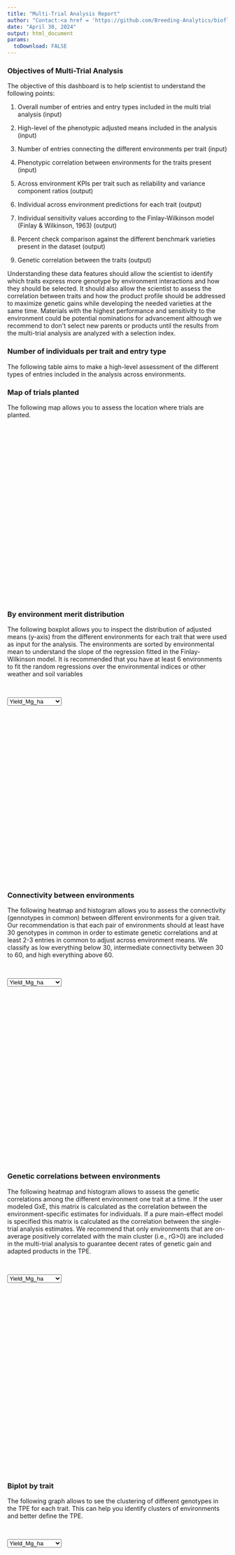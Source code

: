 ```yaml
---
title: "Multi-Trial Analysis Report"
author: "Contact:<a href = 'https://github.com/Breeding-Analytics/bioflow' target = '_blank'>Breeding Analytics Team, OneCGIAR</a> breedinganalytics@cgiar.org"
date: "April 30, 2024"  
output: html_document
params:
  toDownload: FALSE
---
```










### Objectives of Multi-Trial Analysis

The objective of this dashboard is to help scientist to understand the following points:

1. Overall number of entries and entry types included in the multi trial analysis (input)

2. High-level of the phenotypic adjusted means included in the analysis (input)

3. Number of entries connecting the different environments per trait (input)

3. Phenotypic correlation between environments for the traits present (input)

4. Across environment KPIs per trait such as reliability and variance component ratios (output) 

5. Individual across environment predictions for each trait (output) 

6. Individual sensitivity values according to the Finlay-Wilkinson model (Finlay & Wilkinson, 1963) (output)

7. Percent check comparison against the different benchmark varieties present in the dataset (output)

8. Genetic correlation between the traits (output)

Understanding these data features should allow the scientist to identify which traits express more genotype by environment interactions and how they should be selected. It should also allow the scientist to assess the correlation between traits and how the product profile should be addressed to maximize genetic gains while developing the needed varieties at the same time. Materials with the highest performance and sensitivity to the environment could be potential nominations for advancement although we recommend to don't select new parents or products until the results from the multi-trial analysis are analyzed with a selection index.  

### Number of individuals per trait and entry type

The following table aims to make a high-level assessment of the different types of entries included in the analysis across environments.

<!--html_preserve--><div class="datatables html-widget html-widget-output shiny-report-size html-fill-item" id="reportBuilder_1-out73c95b08552b0eee" style="width:100%;height:auto;"></div><!--/html_preserve-->


### Map of trials planted

The following map allows you to assess the location where trials are planted.


<!--html_preserve--><div class="plotly html-widget html-widget-output shiny-report-size shiny-report-theme html-fill-item" id="reportBuilder_1-outbde71ef7a9af465f" style="width:100%;height:400px;"></div><!--/html_preserve-->

### By environment merit distribution

The following boxplot allows you to inspect the distribution of adjusted means (y-axis) from the different environments for each trait that were used as input for the analysis. The environments are sorted by environmental mean to understand the slope of the regression fitted in the Finlay-Wilkinson model. It is recommended that you have at least 6 environments to fit the random regressions over the environmental indices or other weather and soil variables

<p>&nbsp;</p>

<!--html_preserve--><div class="form-group shiny-input-container">
<label class="control-label" id="reportBuilder_1-traitMta-label" for="reportBuilder_1-traitMta"></label>
<div>
<select id="reportBuilder_1-traitMta" class="shiny-input-select"><option value="Yield_Mg_ha" selected>Yield_Mg_ha</option>
<option value="Ear_Height_cm">Ear_Height_cm</option>
<option value="Plant_Height_cm">Plant_Height_cm</option></select>
<script type="application/json" data-for="reportBuilder_1-traitMta" data-nonempty="">{"plugins":["selectize-plugin-a11y"]}</script>
</div>
</div><!--/html_preserve-->

<!--html_preserve--><div class="shiny-plot-output html-fill-item" id="reportBuilder_1-out385889814681ffef" style="width:100%;height:400px;"></div><!--/html_preserve-->

### Connectivity between environments

The following heatmap and histogram allows you to assess the connectivity (gennotypes in common) between different environments for a given trait. Our recommendation is that each pair of environments should at least have 30 genotypes in common in order to estimate genetic correlations and at least 2-3 entries in common to adjust across environment means. We classify as low everything below 30, intermediate connectivity between 30 to 60, and high everything above 60.

<p>&nbsp;</p>

<!--html_preserve--><div class="form-group shiny-input-container">
<label class="control-label" id="reportBuilder_1-traitMtaConnect-label" for="reportBuilder_1-traitMtaConnect"></label>
<div>
<select id="reportBuilder_1-traitMtaConnect" class="shiny-input-select"><option value="Yield_Mg_ha" selected>Yield_Mg_ha</option>
<option value="Ear_Height_cm">Ear_Height_cm</option>
<option value="Plant_Height_cm">Plant_Height_cm</option></select>
<script type="application/json" data-for="reportBuilder_1-traitMtaConnect" data-nonempty="">{"plugins":["selectize-plugin-a11y"]}</script>
</div>
</div><!--/html_preserve-->

<!--html_preserve--><div class="plotly html-widget html-widget-output shiny-report-size shiny-report-theme html-fill-item" id="reportBuilder_1-out214ac10e9f4145cf" style="width:100%;height:400px;"></div><!--/html_preserve-->

### Genetic correlations between environments

The following heatmap and histogram allows to assess the genetic correlations among the different environment one trait at a time. If the user modeled GxE, this matrix is calculated as the correlation between the environment-specific estimates for individuals. If a pure main-effect model is specified this matrix is calculated as the correlation between the single-trial analysis estimates. We recommend that only environments that are on-average positively correlated with the main cluster (i.e., rG>0) are included in the multi-trial analysis to guarantee decent rates of genetic gain and adapted products in the TPE.

<p>&nbsp;</p>

<!--html_preserve--><div class="form-group shiny-input-container">
<label class="control-label" id="reportBuilder_1-traitPredictionsCorrelation-label" for="reportBuilder_1-traitPredictionsCorrelation"></label>
<div>
<select id="reportBuilder_1-traitPredictionsCorrelation" class="shiny-input-select"><option value="Yield_Mg_ha" selected>Yield_Mg_ha</option>
<option value="Ear_Height_cm">Ear_Height_cm</option>
<option value="Plant_Height_cm">Plant_Height_cm</option></select>
<script type="application/json" data-for="reportBuilder_1-traitPredictionsCorrelation" data-nonempty="">{"plugins":["selectize-plugin-a11y"]}</script>
</div>
</div><!--/html_preserve-->

<!--html_preserve--><div class="plotly html-widget html-widget-output shiny-report-size shiny-report-theme html-fill-item" id="reportBuilder_1-out30a5307eaafd1bab" style="width:100%;height:400px;"></div><!--/html_preserve-->

<p>&nbsp;</p>

### Biplot by trait

The following graph allows to see the clustering of different genotypes in the TPE for each trait. This can help you identify clusters of environments and better define the TPE.


<p>&nbsp;</p>

<!--html_preserve--><div class="form-group shiny-input-container">
<label class="control-label" id="reportBuilder_1-traitBiplot-label" for="reportBuilder_1-traitBiplot"></label>
<div>
<select id="reportBuilder_1-traitBiplot" class="shiny-input-select"><option value="Yield_Mg_ha" selected>Yield_Mg_ha</option>
<option value="Ear_Height_cm">Ear_Height_cm</option>
<option value="Plant_Height_cm">Plant_Height_cm</option></select>
<script type="application/json" data-for="reportBuilder_1-traitBiplot" data-nonempty="">{"plugins":["selectize-plugin-a11y"]}</script>
</div>
</div><!--/html_preserve-->

<!--html_preserve--><div class="plotly html-widget html-widget-output shiny-report-size shiny-report-theme html-fill-item" id="reportBuilder_1-out5bd9bfc7350b85c3" style="width:100%;height:400px;"></div><!--/html_preserve-->

<p>&nbsp;</p>

### Across-environment metrics

The following barplot aims to help you inspect the across environment estimates for multiple parameters from the multi-trial analysis such as across-environment reliability.

<!--html_preserve--><div class="form-group shiny-input-container">
<label class="control-label" id="reportBuilder_1-parameterMetrics2-label" for="reportBuilder_1-parameterMetrics2">Parameter:</label>
<div>
<select id="reportBuilder_1-parameterMetrics2" class="shiny-input-select"><option value="mean" selected>mean</option>
<option value="r2" selected>r2</option>
<option value="Vg" selected>Vg</option>
<option value="nEnv" selected>nEnv</option>
<option value="Vr" selected>Vr</option></select>
<script type="application/json" data-for="reportBuilder_1-parameterMetrics2" data-nonempty="">{"plugins":["selectize-plugin-a11y"]}</script>
</div>
</div><!--/html_preserve-->

<!--html_preserve--><div class="shiny-plot-output html-fill-item" id="reportBuilder_1-outa3e1f20ca196ea26" style="width:100%;height:400px;"></div><!--/html_preserve-->

<p>&nbsp;</p>

The following graph allows you to assess the proportion of variance going to different components for the different traits. Above the bars you can see the value of the variance component for each factor. The residual variance is all the variance that could not be explained by the main effect and sensitivity effects. This values should be considered carefully depending of the genetic evaluation model used. For example, when sing the rrBLUP model the variance components reflect the marker variance and may look very small, but we can't conclude that there is not eough genetic signal.

<p>&nbsp;</p>

<!--html_preserve--><div class="shiny-plot-output html-fill-item" id="reportBuilder_1-out5d31aff4c62be9e9" style="width:100%;height:400px;"></div><!--/html_preserve-->

<p>&nbsp;</p>

### Across-environment merit estimates of top entries

In the following plot you can observe the comparison between the top 100 entries from each entry type category for the different traits. If a category has less than a 100 entries all individuals are displayed. This should allow you to identify the entries that could potentially become parents or nominated for advanced stages of evaluation. We would recommend you to wait until a selection index is calculated.

<!--html_preserve--><div class="form-group shiny-input-container">
<label class="control-label" id="reportBuilder_1-traitMta2-label" for="reportBuilder_1-traitMta2"></label>
<div>
<select id="reportBuilder_1-traitMta2" class="shiny-input-select"><option value="Yield_Mg_ha" selected>Yield_Mg_ha</option>
<option value="Plant_Height_cm">Plant_Height_cm</option>
<option value="Ear_Height_cm">Ear_Height_cm</option></select>
<script type="application/json" data-for="reportBuilder_1-traitMta2" data-nonempty="">{"plugins":["selectize-plugin-a11y"]}</script>
</div>
</div><!--/html_preserve-->

<!--html_preserve--><div class="plotly html-widget html-widget-output shiny-report-size shiny-report-theme html-fill-item" id="reportBuilder_1-out83f6a9099efe561d" style="width:100%;height:400px;"></div><!--/html_preserve-->

<p>&nbsp;</p>










<p>&nbsp;</p>







### Genetic correlations between traits

The following heatmap and histogram allows to see the genetic correlations among traits calculated using across environment estimates of merit for the different traits. This can be used to understand the implications of selecting for a set of traits to achieve a product profile and make neccesary adjustment to the selection strategy.

<p>&nbsp;</p>

<!--html_preserve--><div class="plotly html-widget html-widget-output shiny-report-size shiny-report-theme html-fill-item" id="reportBuilder_1-outa74af87de6534ea5" style="width:100%;height:400px;"></div><!--/html_preserve-->

<p>&nbsp;</p>

### Predictions 

The following table allows you to inspect the trait predictions in wide format together with the QTL profile (in case those are available) to understand the type of data that would be used to calculate a selection index (e.g., desire index).

<p>&nbsp;</p>

<!--html_preserve--><div class="datatables html-widget html-widget-output shiny-report-size html-fill-item" id="reportBuilder_1-out91a7e1c7c9b8ebb2" style="width:100%;height:auto;"></div><!--/html_preserve-->


### References of methods used

Finlay, K. W., & Wilkinson, G. N. (1963). The analysis of adaptation in a plant-breeding programme. Australian journal of agricultural research, 14(6), 742-754.

Henderson Jr, C. R. (1982). Analysis of covariance in the mixed model: higher-level, nonhomogeneous, and random regressions. Biometrics, 623-640.

Odegard, J., Indahl, U., Stranden, I., & Meuwissen, T. H. (2018). Large-scale genomic prediction using singular value decomposition of the genotype matrix. Genetics Selection Evolution, 50(1), 1-12.

R Core Team (2021). R: A language and environment for statistical computing. R Foundation for Statistical Computing, Vienna, Austria. URL https://www.R-project.org/.

Boer M, van Rossum B (2022). LMMsolver: Linear Mixed Model Solver. R package version 1.0.4.9000.

Covarrubias-Pazaran G. 2016. Genome assisted prediction of quantitative traits using the R package sommer. PLoS ONE 11(6):1-15.

<p>&nbsp;</p>


